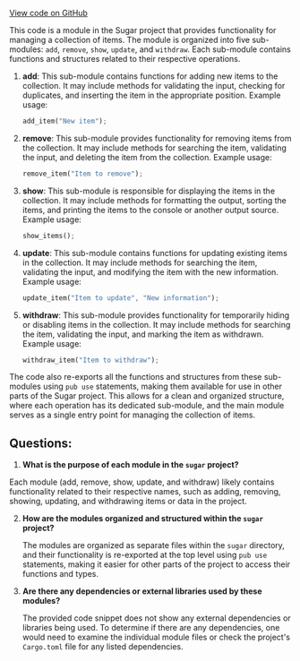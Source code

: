 [View code on GitHub](https://github.com/metaplex-foundation/sugar/src/guard/mod.rs)

This code is a module in the Sugar project that provides functionality for managing a collection of items. The module is organized into five sub-modules: `add`, `remove`, `show`, `update`, and `withdraw`. Each sub-module contains functions and structures related to their respective operations.

1. **add**: This sub-module contains functions for adding new items to the collection. It may include methods for validating the input, checking for duplicates, and inserting the item in the appropriate position. Example usage:

   ```rust
   add_item("New item");
   ```

2. **remove**: This sub-module provides functionality for removing items from the collection. It may include methods for searching the item, validating the input, and deleting the item from the collection. Example usage:

   ```rust
   remove_item("Item to remove");
   ```

3. **show**: This sub-module is responsible for displaying the items in the collection. It may include methods for formatting the output, sorting the items, and printing the items to the console or another output source. Example usage:

   ```rust
   show_items();
   ```

4. **update**: This sub-module contains functions for updating existing items in the collection. It may include methods for searching the item, validating the input, and modifying the item with the new information. Example usage:

   ```rust
   update_item("Item to update", "New information");
   ```

5. **withdraw**: This sub-module provides functionality for temporarily hiding or disabling items in the collection. It may include methods for searching the item, validating the input, and marking the item as withdrawn. Example usage:

   ```rust
   withdraw_item("Item to withdraw");
   ```

The code also re-exports all the functions and structures from these sub-modules using `pub use` statements, making them available for use in other parts of the Sugar project. This allows for a clean and organized structure, where each operation has its dedicated sub-module, and the main module serves as a single entry point for managing the collection of items.
## Questions: 
 1. **What is the purpose of each module in the `sugar` project?**

   Each module (add, remove, show, update, and withdraw) likely contains functionality related to their respective names, such as adding, removing, showing, updating, and withdrawing items or data in the project.

2. **How are the modules organized and structured within the `sugar` project?**

   The modules are organized as separate files within the `sugar` directory, and their functionality is re-exported at the top level using `pub use` statements, making it easier for other parts of the project to access their functions and types.

3. **Are there any dependencies or external libraries used by these modules?**

   The provided code snippet does not show any external dependencies or libraries being used. To determine if there are any dependencies, one would need to examine the individual module files or check the project's `Cargo.toml` file for any listed dependencies.